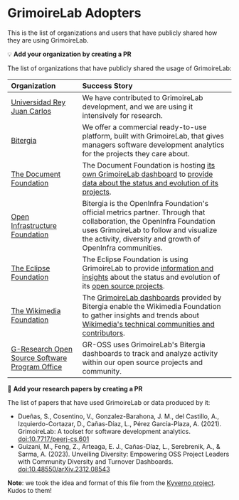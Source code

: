 # GrimoireLab Adopters

This is the list of organizations and users that have publicly shared how
they are using GrimoireLab.

💡 **Add your organization by creating a PR**

The list of organizations that have publicly shared the usage of GrimoireLab:

| Organization                      | Success Story                                                                                                                                  |
|:----------------------------------|:-----------------------------------------------------------------------------------------------------------------------------------------------|
| [Universidad Rey Juan Carlos](https://www.urjc.es) | We have contributed to GrimoireLab development, and we are using it intensively for research. |
| [Bitergia](https://bitergia.com/) | We offer a commercial ready-to-use platform, built with GrimoireLab, that gives managers software development analytics for the projects they care about. |
| [The Document Foundation](https://www.documentfoundation.org/) | The Document Foundation is hosting [its own GrimoireLab dashboard](https://dashboard.documentfoundation.org/) to [provide data about the status and evolution of its projects](https://blog.documentfoundation.org/blog/2017/08/02/dashboard-announcement/). |
| [Open Infrastructure Foundation](https://openinfra.dev) | Bitergia is the OpenInfra Foundation's official metrics partner. Through that collaboration, the OpenInfra Foundation uses GrimoireLab to follow and visualize the activity, diversity and growth of OpenInfra communities. |
| [The Eclipse Foundation](https://eclipse.org) | The Eclipse Foundation is using GrimoireLab to provide [information and insights](https://metrics.eclipse.org) about the status and evolution of its [open source projects](https://projects.eclipse.org). |
| [The Wikimedia Foundation](https://wikimediafoundation.org/) | The [GrimoireLab dashboards](https://wikimedia.biterg.io/) provided by Bitergia enable the Wikimedia Foundation to gather insights and trends about [Wikimedia's technical communities and contributors](https://developer.wikimedia.org/). |
| [G-Research Open Source Software Program Office](https://www.gresearch.com/teams/open-source-software/) | GR-OSS uses GrimoireLab's Bitergia dashboards to track and analyze activity within our open source projects and community. |
<!-- to append the table: insert a line above, using the format below
| [name](URL) | brief description of how you are using GrimoireLab |
-->

📜 **Add your research papers by creating a PR**

The list of papers that have used GrimoireLab or data produced by it:

* Dueñas, S., Cosentino, V., Gonzalez-Barahona, J. M., del Castillo, A., Izquierdo-Cortazar, D., Cañas-Díaz, L., Pérez García-Plaza, A. (2021). GrimoireLab: A toolset for software development analytics. [doi:10.7717/peerj-cs.601](https://doi.org/10.7717/peerj-cs.601)
* Guizani, M., Feng, Z., Arteaga, E. J., Cañas-Díaz, L., Serebrenik, A., & Sarma, A. (2023).
  Unveiling Diversity: Empowering OSS Project Leaders with Community Diversity and Turnover Dashboards.
  [doi:10.48550/arXiv.2312.08543](https://doi.org/10.48550/arXiv.2312.08543)
<!-- Please use APA Citation style and include a link to the paper. -->

**Note**: we took the idea and format of this file from the
[Kyverno project](https://github.com/kyverno/kyverno/). Kudos to them!
